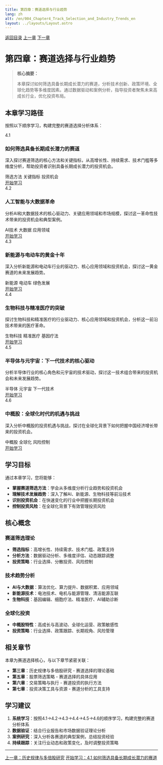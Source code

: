 ```yaml
---
title: 第四章：赛道选择与行业趋势
lang: zh
alt: /en/004_Chapter4_Track_Selection_and_Industry_Trends_en
layout: ../layouts/Layout.astro
---
```


<div class="top-nav">
  <a href="/"> 返回目录</a>
  <a href="/003_Chapter3_Historical_Patterns_and_Multibagger_Stocks_CN"> 上一章</a>
  <a href="/005_Chapter5_Stock_Screening_Strategies_CN">下一章 </a>
</div>

# 第四章：赛道选择与行业趋势

> **核心摘要：**
> 
> 本章探讨如何筛选具备长期成长潜力的赛道，分析技术创新、政策环境、全球化趋势等多维度因素。通过数据驱动和案例分析，指导投资者聚焦未来高成长行业，优化投资布局。

##  本章学习路径

按照以下顺序学习，构建完整的赛道选择分析体系：

<div class="chapters-grid">
  <div class="chapter-card">
    <div class="chapter-header">
      <span class="chapter-number">4.1</span>
      <h3>如何筛选具备长期成长潜力的赛道</h3>
    </div>
    <p>深入探讨赛道筛选的核心方法和关键指标，从高增长性、持续需求、技术门槛等多维度分析，帮助投资者识别具备长期成长潜力的投资机会。</p>
    <div class="chapter-features">
      <span class="feature-tag"> 筛选方法</span>
      <span class="feature-tag"> 关键指标</span>
      <span class="feature-tag"> 投资机会</span>
    </div>
    <a href="/004_Chapter4/4.1_Track_Screening_Methods_CN" class="chapter-link">开始学习 </a>
  </div>

  <div class="chapter-card">
    <div class="chapter-header">
      <span class="chapter-number">4.2</span>
      <h3>人工智能与大数据革命</h3>
    </div>
    <p>分析AI和大数据技术的核心驱动力、关键应用领域和市场规模，探讨这一革命性技术带来的投资机会和典型案例。</p>
    <div class="chapter-features">
      <span class="feature-tag"> AI技术</span>
      <span class="feature-tag"> 大数据</span>
      <span class="feature-tag"> 应用领域</span>
    </div>
    <a href="/004_Chapter4/4.2_AI_and_Big_Data_Revolution_CN" class="chapter-link">开始学习 </a>
  </div>

  <div class="chapter-card">
    <div class="chapter-header">
      <span class="chapter-number">4.3</span>
      <h3>新能源与电动车的黄金十年</h3>
    </div>
    <p>深入分析新能源和电动车行业的驱动力、核心应用领域和投资机会，探讨这一黄金赛道的未来发展趋势。</p>
    <div class="chapter-features">
      <span class="feature-tag"> 新能源</span>
      <span class="feature-tag"> 电动车</span>
      <span class="feature-tag"> 绿色发展</span>
    </div>
    <a href="/004_Chapter4/4.3_New_Energy_and_EV_Golden_Decade_CN" class="chapter-link">开始学习 </a>
  </div>

  <div class="chapter-card">
    <div class="chapter-header">
      <span class="chapter-number">4.4</span>
      <h3>生物科技与精准医疗的突破</h3>
    </div>
    <p>探讨生物科技和精准医疗的行业驱动力、核心应用领域和投资机会，分析这一前沿技术带来的医疗革命。</p>
    <div class="chapter-features">
      <span class="feature-tag"> 生物科技</span>
      <span class="feature-tag"> 精准医疗</span>
      <span class="feature-tag"> 基因疗法</span>
    </div>
    <a href="/004_Chapter4/4.4_Biotech_and_Precision_Medicine_CN" class="chapter-link">开始学习 </a>
  </div>

  <div class="chapter-card">
    <div class="chapter-header">
      <span class="chapter-number">4.5</span>
      <h3>半导体与元宇宙：下一代技术的核心驱动</h3>
    </div>
    <p>分析半导体行业的核心角色和元宇宙的技术驱动，探讨这一技术组合带来的投资机会和未来发展趋势。</p>
    <div class="chapter-features">
      <span class="feature-tag"> 半导体</span>
      <span class="feature-tag"> 元宇宙</span>
      <span class="feature-tag"> 下一代技术</span>
    </div>
    <a href="/004_Chapter4/4.5_Semiconductor_and_Metaverse_CN" class="chapter-link">开始学习 </a>
  </div>

  <div class="chapter-card">
    <div class="chapter-header">
      <span class="chapter-number">4.6</span>
      <h3>中概股：全球化时代的机遇与挑战</h3>
    </div>
    <p>深入分析中概股的投资机遇与挑战，探讨在全球化背景下如何把握中国经济增长带来的投资机会。</p>
    <div class="chapter-features">
      <span class="feature-tag"> 中概股</span>
      <span class="feature-tag"> 全球化</span>
      <span class="feature-tag"> 风险控制</span>
    </div>
    <a href="/004_Chapter4/4.6_Chinese_Stocks_Opportunities_CN" class="chapter-link">开始学习 </a>
  </div>
</div>

##  学习目标

通过本章学习，您将能够：

- **掌握赛道筛选方法**：学会从多维度分析行业趋势和投资机会
- **理解技术发展趋势**：深入了解AI、新能源、生物科技等前沿技术
- **识别投资机会**：在快速变化的行业中把握长期投资机会
- **控制投资风险**：在全球化背景下有效管理投资风险

##  核心概念

### 赛道筛选理论
- **筛选指标**：高增长性、持续需求、技术门槛、政策支持
- **分析方法**：数据驱动分析、多维度评估、动态跟踪调整
- **投资策略**：行业选择、分散投资、风险控制

### 技术趋势分析
- **AI与大数据**：算法优化、算力提升、数据积累、应用领域
- **新能源技术**：电池技术、电机与能源管理、清洁能源互联
- **生物科技**：基因编辑、细胞疗法、精准医疗、AI辅助诊断

### 全球化投资
- **中概股特性**：高成长与高波动、全球化运营、政策敏感性
- **投资策略**：行业选择、政策跟踪、长期视角、风险管理

##  相关章节

本章为赛道选择核心，与以下章节紧密关联：

- **第三章**：历史规律与多倍股研究 - 赛道选择的理论基础
- **第五章**：股票筛选策略 - 赛道选择的具体应用
- **第六章**：交易策略与执行 - 赛道投资的执行方法
- **第七章**：投资决策工具与资源 - 赛道分析的工具支持

##  学习建议

1. **系统学习**：按照4.1→4.2→4.3→4.4→4.5→4.6的顺序学习，构建完整的赛道分析体系
2. **数据验证**：结合行业报告和市场数据验证理论分析
3. **案例研究**：深入分析各赛道的典型案例，总结投资经验
4. **持续跟踪**：关注行业动态和政策变化，及时调整投资策略

---

<div class="bottom-nav">
  <a href="/003_Chapter3_Historical_Patterns_and_Multibagger_Stocks_CN"> 上一章：历史规律与多倍股研究</a>
  <a href="/004_Chapter4/4.1_Track_Screening_Methods_CN">开始学习：4.1 如何筛选具备长期成长潜力的赛道 </a>
</div>
